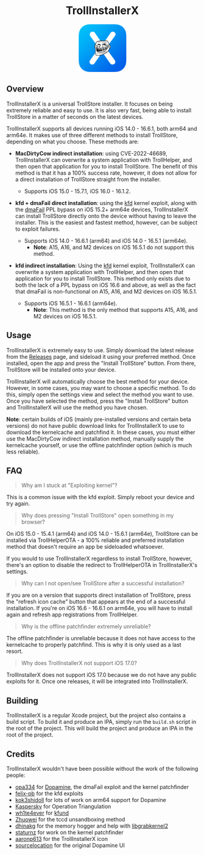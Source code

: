 <div align="center">
    <h1>TrollInstallerX</h1>
    <img src="Resources/Icon.png" width="125" height="125" />
</div>

## Overview
TrollInstallerX is a universal TrollStore installer. It focuses on being extremely reliable and easy to use. It is also very fast, being able to install TrollStore in a matter of seconds on the latest devices.

TrollInstallerX supports all devices running iOS 14.0 - 16.6.1, both arm64 and arm64e. It makes use of three different methods to install TrollStore, depending on what you choose. These methods are:
* **MacDirtyCow indirect installation**: using CVE-2022-46689, TrollInstallerX can overwrite a system application with TrollHelper, and then open that application for you to install TrollStore. The benefit of this method is that it has a 100% success rate, however, it does not allow for a direct installation of TrollStore straight from the installer.
  * Supports iOS 15.0 - 15.7.1, iOS 16.0 - 16.1.2.

* **kfd + dmaFail direct installation**: using the [kfd](https://github.com/felix-pb/kfd) kernel exploit, along with the [dmaFail](https://github.com/opa334/Dopamine/blob/2.x/Application/Dopamine/Exploits/dmaFail/dmaFail.c) PPL bypass on iOS 15.2+ arm64e devices, TrollInstallerX can install TrollStore directly onto the device without having to leave the installer. This is the easiest and fastest method, however, can be subject to exploit failures.
  * Supports iOS 14.0 - 16.6.1 (arm64) and iOS 14.0 - 16.5.1 (arm64e).
    * **Note**: A15, A16, and M2 devices on iOS 16.5.1 do not support this method.

* **kfd indirect installation**: Using the [kfd](https://github.com/felix-pb/kfd) kernel exploit, TrollInstallerX can overwrite a system application with TrollHelper, and then open that application for you to install TrollStore. This method only exists due to both the lack of a PPL bypass on iOS 16.6 and above, as well as the fact that dmaFail is non-functional on A15, A16, and M2 devices on iOS 16.5.1.
  * Supports iOS 16.5.1 - 16.6.1 (arm64e).
    * **Note**: This method is the only method that supports A15, A16, and M2 devices on iOS 16.5.1.

## Usage
TrollInstallerX is extremely easy to use. Simply download the latest release from the [Releases](https://github.com/alfiecg24/TrollInstallerX/releases) page, and sideload it using your preferred method. Once installed, open the app and press the "Install TrollStore" button. From there, TrollStore will be installed onto your device.

TrollInstallerX will automatically choose the best method for your device. However, in some cases, you may want to choose a specific method. To do this, simply open the settings view and select the method you want to use. Once you have selected the method, press the "Install TrollStore" button and TrollInstallerX will use the method you have chosen.

**Note**: certain builds of iOS (mainly pre-installed versions and certain beta versions) do not have public download links for TrollInstallerX to use to download the kernelcache and patchfind it. In these cases, you must either use the MacDirtyCow indirect installation method, manually supply the kernelcache yourself, or use the offline patchfinder option (which is much less reliable).

## FAQ
> Why am I stuck at "Exploiting kernel"?

This is a common issue with the kfd exploit. Simply reboot your device and try again.

> Why does pressing "Install TrollStore" open something in my browser?

On iOS 15.0 - 15.4.1 (arm64) and iOS 14.0 - 15.6.1 (arm64e), TrollStore can be installed via TrollHelperOTA - a 100% reliable and preferred installation method that doesn't require an app be sideloaded whatsoever.

If you would to use TrollInstallerX regardless to install TrollStore, however, there's an option to disable the redirect to TrollHelperOTA in TrollInstallerX's settings.

> Why can I not open/see TrollStore after a successful installation?

If you are on a version that supports direct installation of TrollStore, press the "refresh icon cache" button that appears at the end of a successful installation. If you're on iOS 16.6 - 16.6.1 on arm64e, you will have to install again and refresh app registrations from TrollHelper.

> Why is the offline patchfinder extremely unreliable?

The offline patchfinder is unreliable because it does not have access to the kernelcache to properly patchfind. This is why it is only used as a last resort.

> Why does TrollInstallerX not support iOS 17.0?

TrollInstallerX does not support iOS 17.0 because we do not have any public exploits for it. Once one releases, it will be integrated into TrollInstallerX.

## Building
TrollInstallerX is a regular Xcode project, but the project also contains a build script. To build it and produce an IPA, simply run the `build.sh` script in the root of the project. This will build the project and produce an IPA in the root of the project.

## Credits
TrollInstallerX wouldn't have been possible without the work of the following people:
* [opa334](https://x.com/opa334dev) for [Dopamine](https://github.com/opa334/Dopamine), the dmaFail exploit and the kernel patchfinder
* [felix-pb](https://github.com/felix-pb) for the kfd exploits
* [kok3shidoll](https://github.com/kok3shidoll) for lots of work on arm64 support for Dopamine
* [Kaspersky](https://securelist.com/operation-triangulation-the-last-hardware-mystery/111669/) for Operation Triangulation
* [wh1te4ever](https://github.com/wh1te4ever) for [kfund](https://github.com/wh1te4ever/kfund)
* [Zhuowei](https://github.com/zhuowei) for the tccd unsandboxing method
* [dhinakg](https://github.com/dhinakg) for the memory hogger and help with [libgrabkernel2](https://github.com/alfiecg24/libgrabkernel2)
* [staturnz](https://github.com/staturnzz) for work on the kernel patchfinder
* [aaronp613](https://x.com/aaronp613) for the TrollInstallerX icon
* [sourcelocation](https://github.com/sourcelocation) for the original Dopamine UI
